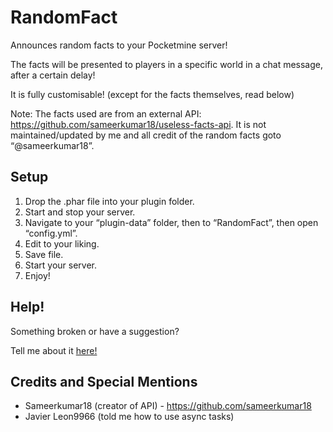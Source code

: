 # RandomFact
Announces random facts to your Pocketmine server! 

The facts will be presented to players in a specific world in a chat message, after a certain delay! 

It is fully customisable! (except for the facts themselves, read below)

Note: The facts used are from an external API: https://github.com/sameerkumar18/useless-facts-api. It is not maintained/updated by me and all credit of the random facts goto “@sameerkumar18”. 

## Setup

1. Drop the .phar file into your plugin folder.
2. Start and stop your server.
3. Navigate to your “plugin-data” folder, then to “RandomFact”, then open “config.yml”.
4. Edit to your liking.
5. Save file.
6. Start your server.
7. Enjoy!

## Help!

Something broken or have a suggestion?

Tell me about it [here!](https://github.com/BestCodrEver/RandomFacts/issues/new)

## Credits and Special Mentions

- Sameerkumar18 (creator of API) - https://github.com/sameerkumar18
- Javier Leon9966 (told me how to use async tasks)
